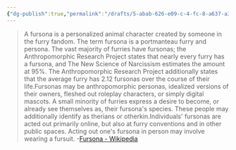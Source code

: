 ```yaml
---
{"dg-publish":true,"permalink":"/drafts/5-abab-626-e09-c-4-fc-8-a637-a359-dd-2-c2-c6-c/","dgHomeLink":true,"dgPassFrontmatter":false}
---
```




> A fursona is a personalized animal character created by someone in the furry fandom. The term fursona is a portmanteau furry and persona. The vast majority of furries have fursonas; the Anthropomorphic Research Project states that nearly every furry has a fursona, and The New Science of Narcissism estimates the amount at 95%. The Anthropomorphic Research Project additionally states that the average furry has 2.12 fursonas over the course of their life.Fursonas may be anthropomorphic personas, idealized versions of their owners, fleshed out roleplay characters, or simply digital mascots. A small minority of furries express a desire to become, or already see themselves as, their fursona's species. These people may additionally identify as therians or otherkin.Individuals' fursonas are acted out primarily online, but also at furry conventions and in other public spaces. Acting out one's fursona in person may involve wearing a fursuit.
-[Fursona - Wikipedia](https://en.wikipedia.org/wiki/Fursona)
